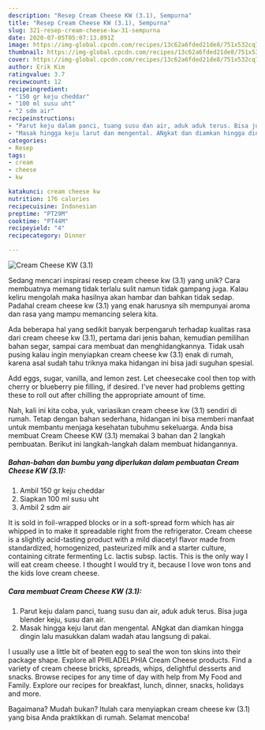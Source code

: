 ```yaml
---
description: "Resep Cream Cheese KW (3.1), Sempurna"
title: "Resep Cream Cheese KW (3.1), Sempurna"
slug: 321-resep-cream-cheese-kw-31-sempurna
date: 2020-07-05T05:07:13.891Z
image: https://img-global.cpcdn.com/recipes/13c62a6fded21de8/751x532cq70/cream-cheese-kw-31-foto-resep-utama.jpg
thumbnail: https://img-global.cpcdn.com/recipes/13c62a6fded21de8/751x532cq70/cream-cheese-kw-31-foto-resep-utama.jpg
cover: https://img-global.cpcdn.com/recipes/13c62a6fded21de8/751x532cq70/cream-cheese-kw-31-foto-resep-utama.jpg
author: Erik Kim
ratingvalue: 3.7
reviewcount: 12
recipeingredient:
- "150 gr keju cheddar"
- "100 ml susu uht"
- "2 sdm air"
recipeinstructions:
- "Parut keju dalam panci, tuang susu dan air, aduk aduk terus. Bisa juga blender keju, susu dan air."
- "Masak hingga keju larut dan mengental. ANgkat dan diamkan hingga dingin lalu masukkan dalam wadah atau langsung di pakai."
categories:
- Resep
tags:
- cream
- cheese
- kw

katakunci: cream cheese kw 
nutrition: 176 calories
recipecuisine: Indonesian
preptime: "PT29M"
cooktime: "PT44M"
recipeyield: "4"
recipecategory: Dinner

---
```



![Cream Cheese KW (3.1)](https://img-global.cpcdn.com/recipes/13c62a6fded21de8/751x532cq70/cream-cheese-kw-31-foto-resep-utama.jpg)

Sedang mencari inspirasi resep cream cheese kw (3.1) yang unik? Cara membuatnya memang tidak terlalu sulit namun tidak gampang juga. Kalau keliru mengolah maka hasilnya akan hambar dan bahkan tidak sedap. Padahal cream cheese kw (3.1) yang enak harusnya sih mempunyai aroma dan rasa yang mampu memancing selera kita.

Ada beberapa hal yang sedikit banyak berpengaruh terhadap kualitas rasa dari cream cheese kw (3.1), pertama dari jenis bahan, kemudian pemilihan bahan segar, sampai cara membuat dan menghidangkannya. Tidak usah pusing kalau ingin menyiapkan cream cheese kw (3.1) enak di rumah, karena asal sudah tahu triknya maka hidangan ini bisa jadi suguhan spesial.

Add eggs, sugar, vanilla, and lemon zest. Let cheesecake cool then top with cherry or blueberry pie filling, if desired. I&#39;ve never had problems getting these to roll out after chilling the appropriate amount of time.


Nah, kali ini kita coba, yuk, variasikan cream cheese kw (3.1) sendiri di rumah. Tetap dengan bahan sederhana, hidangan ini bisa memberi manfaat untuk membantu menjaga kesehatan tubuhmu sekeluarga. Anda bisa membuat Cream Cheese KW (3.1) memakai 3 bahan dan 2 langkah pembuatan. Berikut ini langkah-langkah dalam membuat hidangannya.

<!--inarticleads1-->

##### Bahan-bahan dan bumbu yang diperlukan dalam pembuatan Cream Cheese KW (3.1):

1. Ambil 150 gr keju cheddar
1. Siapkan 100 ml susu uht
1. Ambil 2 sdm air


It is sold in foil-wrapped blocks or in a soft-spread form which has air whipped in to make it spreadable right from the refrigerator. Cream cheese is a slightly acid-tasting product with a mild diacetyl flavor made from standardized, homogenized, pasteurized milk and a starter culture, containing citrate fermenting Lc. lactis subsp. lactis. This is the only way I will eat cream cheese. I thought I would try it, because I love won tons and the kids love cream cheese. 

<!--inarticleads2-->

##### Cara membuat Cream Cheese KW (3.1):

1. Parut keju dalam panci, tuang susu dan air, aduk aduk terus. Bisa juga blender keju, susu dan air.
1. Masak hingga keju larut dan mengental. ANgkat dan diamkan hingga dingin lalu masukkan dalam wadah atau langsung di pakai.


I usually use a little bit of beaten egg to seal the won ton skins into their package shape. Explore all PHILADELPHIA Cream Cheese products. Find a variety of cream cheese bricks, spreads, whips, delightful desserts and snacks. Browse recipes for any time of day with help from My Food and Family. Explore our recipes for breakfast, lunch, dinner, snacks, holidays and more. 

Bagaimana? Mudah bukan? Itulah cara menyiapkan cream cheese kw (3.1) yang bisa Anda praktikkan di rumah. Selamat mencoba!
